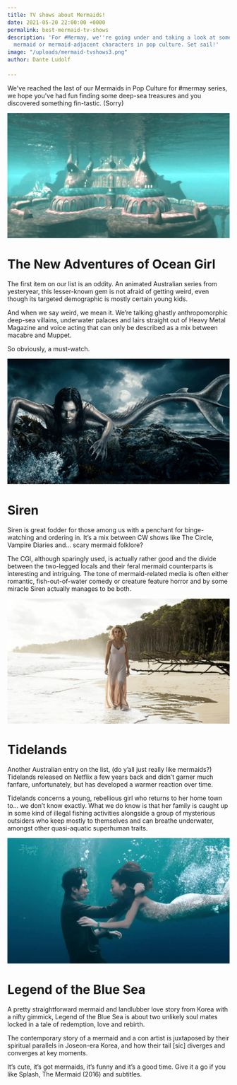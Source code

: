 ```yaml
---
title: TV shows about Mermaids!
date: 2021-05-20 22:00:00 +0000
permalink: best-mermaid-tv-shows
description: 'For #Mermay, we''re going under and taking a look at some of our favourite
  mermaid or mermaid-adjacent characters in pop culture. Set sail!'
image: "/uploads/mermaid-tvshows3.png"
author: Dante Ludolf

---
```

We've reached the last of our Mermaids in Pop Culture for #mermay series, we hope you've had fun finding some deep-sea treasures and you discovered something fin-tastic. (Sorry)

![](/uploads/mermaid-tvshows4.png)

# The New Adventures of Ocean Girl

The first item on our list is an oddity. An animated Australian series from yesteryear, this lesser-known gem is not afraid of getting weird, even though its targeted demographic is mostly certain young kids.

And when we say weird, we mean it. We’re talking ghastly anthropomorphic deep-sea villains, underwater palaces and lairs straight out of Heavy Metal Magazine and voice acting that can only be described as a mix between macabre and Muppet.

So obviously, a must-watch.

![](/uploads/mermaid-tvshows3.png)

# Siren

Siren is great fodder for those among us with a penchant for binge-watching and ordering in. It’s a mix between CW shows like The Circle, Vampire Diaries and… scary mermaid folklore?

The CGI, although sparingly used, is actually rather good and the divide between the two-legged locals and their feral mermaid counterparts is interesting and intriguing. The tone of mermaid-related media is often either romantic, fish-out-of-water comedy or creature feature horror and by some miracle Siren actually manages to be both.

![](/uploads/mermaid-tvshows1.png)

# Tidelands

Another Australian entry on the list, (do y’all just really like mermaids?) Tidelands released on Netflix a few years back and didn’t garner much fanfare, unfortunately, but has developed a warmer reaction over time.

Tidelands concerns a young, rebellious girl who returns to her home town to… we don’t know exactly. What we do know is that her family is caught up in some kind of illegal fishing activities alongside a group of mysterious outsiders who keep mostly to themselves and can breathe underwater, amongst other quasi-aquatic superhuman traits.

![](/uploads/mermaid-tvshows2.png)

# Legend of the Blue Sea

A pretty straightforward mermaid and landlubber love story from Korea with a nifty gimmick, Legend of the Blue Sea is about two unlikely soul mates locked in a tale of redemption, love and rebirth.

The contemporary story of a mermaid and a con artist is juxtaposed by their spiritual parallels in Joseon-era Korea, and how their tail \[sic\] diverges and converges at key moments.

It’s cute, it’s got mermaids, it’s funny and it’s a good time. Give it a go if you like Splash, The Mermaid (2016) and subtitles.